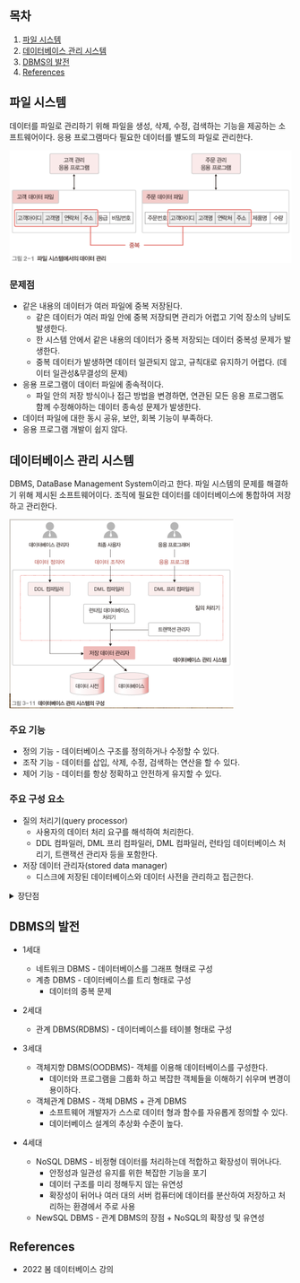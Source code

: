 ## 목차

1. [파일 시스템](#파일-시스템)
2. [데이터베이스 관리 시스템](#데이터베이스-관리-시스템)
3. [DBMS의 발전](#dbms의-발전)
4. [References](#references)

## 파일 시스템
데이터를 파일로 관리하기 위해 파일을 생성, 삭제, 수정, 검색하는 기능을 제공하는 소프트웨어이다. 응용 프로그램마다 필요한 데이터를 별도의 파일로 관리한다.

![](./image/file%20system%20data.png)

### 문제점
+ 같은 내용의 데이터가 여러 파일에 중복 저장된다.
    + 같은 데이터가 여러 파일 안에 중복 저장되면 관리가 어렵고 기억 장소의 낭비도 발생한다.
    + 한 시스템 안에서 같은 내용의 데이터가 중복 저장되는 데이터 중복성 문제가 발생한다.
    + 중복 데이터가 발생하면  데이터 일관되지 않고, 규칙대로 유지하기 어렵다. (데이터 일관성&무결성의 문제)
+ 응용 프로그램이 데이터 파일에 종속적이다.
    + 파일 안의 저장 방식이나 접근 방법을 변경하면, 연관된 모든 응용 프로그램도 함께 수정해야하는 데이터 종속성 문제가 발생한다.
+ 데이터 파일에 대한 동시 공유, 보안, 회복 기능이 부족하다.
+ 응용 프로그램 개발이 쉽지 않다.


## 데이터베이스 관리 시스템
DBMS, DataBase Management System이라고 한다. 파일 시스템의 문제를 해결하기 위해 제시된 소프트웨어이다. 조직에 필요한 데이터를 데이터베이스에 통합하여 저장하고 관리한다.

![](./image/DBMS.png)

### 주요 기능
+ 정의 기능 - 데이터베이스 구조를 정의하거나 수정할 수 있다.
+ 조작 기능 - 데이터를 삽입, 삭제, 수정, 검색하는 연산을 할 수 있다.
+ 제어 기능 - 데이터를 항상 정확하고 안전하게 유지할 수 있다.

### 주요 구성 요소
+ 질의 처리기(query processor)
    + 사용자의 데이터 처리 요구를 해석하여 처리한다.
    + DDL 컴파일러, DML 프리 컴파일러, DML 컴파일러, 런타임 데이터베이스 처리기, 트랜잭션 관리자 등을 포함한다.
+ 저장 데이터 관리자(stored data manager)
    + 디스크에 저장된 데이터베이스와 데이터 사전을 관리하고 접근한다.

<details><summary>장단점</summary>

### 장점
+ 데이터 중복을 통제할 수 있다.
    + 업무의 흐름에 따라 데이터를 통합 및 분리하여 관리할 수 있다.
+ 데이터의 일관성을 유지할 수 있다.
    + 데이터의 불일치를 미리 방지하여 데이터를 정확하게 만들고, 사용자에게 신뢰할 만한 정보를 제공할 수 있다.
+ 데이터의 무결성을 유지할 수 있다.
    + 정확한 데이터가 유지되고 있음을 보장할 수 있다.
    + 제약 조건에 맞지 않는 데이터는 아예 입력되지 않도록 방지한다.
+ 데이터 독립성이 확보된다.
    + 데이터의 표현 방법이나 저장 위치가 변하더라도 응용 프로그램에는 아무런 영향을 미치지 않는다.
+ 데이터를 동시 공유할 수 있다.
    + 데이터베이스는 공동 작업에 맞게 구조적으로 설계되고, 통합된 체계에 의해서 저장된 값들이 유지 및 관리된다. 이러한 공유 데이터들로부터 업무에 필요한 정보를 생성한다.
+ 데이터를 표준화 할 수 있다.
    + 데이터를 사용 목적 등의 유형별로 분류해 데이터의 형식이나 길이, 이름 등을 설정할 수 있다.
+ 데이터 보안이 향상된다.
+ 장애 발생 시 회복이 가능하다.
+ 응용 프로그램 개발 비용이 줄어든다.

### 단점
    + 서버 구축, DBMS 구축 및 설정과 같은 비용이 많이 든다.
    + 백업과 회복 방법이 복잡하다.
    + 중앙 집중 관리로 인한 취약점이 존재한다.

</details>

## DBMS의 발전
+ 1세대
    + 네트워크 DBMS - 데이터베이스를 그래프 형태로 구성
    + 계층 DBMS - 데이터베이스를 트리 형태로 구성
        + 데이터의 중복 문제

+ 2세대
    + 관계 DBMS(RDBMS) - 데이터베이스를 테이블 형태로 구성

+ 3세대
    + 객체지향 DBMS(OODBMS)- 객체를 이용해 데이터베이스를 구성한다.
        + 데이터와 프로그램을 그룹화 하고 복잡한 객체들을 이해하기 쉬우며 변경이 용이하다.
    + 객체관계 DBMS - 객체 DBMS + 관계 DBMS
        + 소프트웨어 개발자가 스스로 데이터 형과 함수를 자유롭게 정의할 수 있다.
        + 데이터베이스 설계의 추상화 수준이 높다.

+ 4세대
    + NoSQL DBMS - 비정형 데이터를 처리하는데 적합하고 확장성이 뛰어나다.
        + 안정성과 일관성 유지를 위한 복잡한 기능을 포기
        + 데이터 구조를 미리 정해두지 않는 유연성
        + 확장성이 뒤어나 여러 대의 서버 컴퓨터에 데이터를 분산하여 저장하고 처리하는 환경에서 주로 사용
    + NewSQL DBMS - 관계 DBMS의 장점 + NoSQL의 확장성 및 유연성

## References
* 2022 봄 데이터베이스 강의